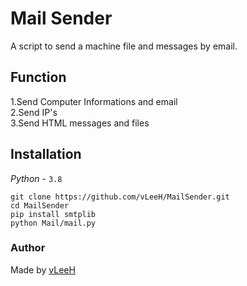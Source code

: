 # Mail Sender
A script to send a machine file and messages by email. 

## Function
1.Send Computer Informations and email <br>
2.Send IP's <br>
3.Send HTML messages and files <br>

## Installation 
_Python_ - `3.8`
```
git clone https://github.com/vLeeH/MailSender.git
cd MailSender
pip install smtplib
python Mail/mail.py
```

### Author 
Made by <a href="https://github.com/vLeeH">vLeeH</a>
